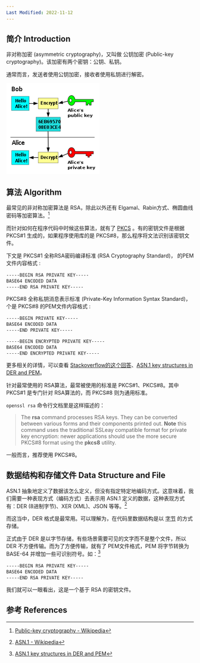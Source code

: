 ```yaml
---
Last Modified: 2022-11-12
---
```




## 简介 Introduction

非对称加密 (asymmetric cryptography)，又叫做 公钥加密 (Public-key cryptography)。该加密有两个密钥：公钥、私钥。

通常而言，发送者使用公钥加密，接收者使用私钥进行解密。

![Image result for asymmetric cryptography](https://raw.githubusercontent.com/caliburn1994/caliburn1994.github.io/master/images/250px-Public_key_encryption.svg.png)

## 算法 Algorithm

最常见的非对称加密算法是 RSA，除此以外还有 Elgamal、Rabin方式、椭圆曲线密码等加密算法。[^1]

而针对如何在程序代码中时候这些算法，就有了 [PKCS](https://en.wikipedia.org/wiki/PKCS) 。有的密钥文件是根据 PKCS#1 生成的，如果程序使用库的是 PKCS#8，那么程序将文法识别该密钥文件。

下文是 PKCS#1 全称RSA密码编译标准 (RSA Cryptography Standard)， 的PEM文件内容格式 : 

```
-----BEGIN RSA PRIVATE KEY-----
BASE64 ENCODED DATA
-----END RSA PRIVATE KEY-----
```

PKCS#8 全称私钥消息表示标准 (Private-Key Information Syntax Standard)，个是 PKCS#8 的PEM文件内容格式 :

```
-----BEGIN PRIVATE KEY-----
BASE64 ENCODED DATA
-----END PRIVATE KEY-----
```

```
-----BEGIN ENCRYPTED PRIVATE KEY-----
BASE64 ENCODED DATA
-----END ENCRYPTED PRIVATE KEY-----
```

更多相关的详情，可以查看 [Stackoverflow的这个回答](https://stackoverflow.com/questions/48958304/pkcs1-and-pkcs8-format-for-rsa-private-key)、[ASN.1 key structures in DER and PEM](https://polarssl.org/kb/cryptography/asn1-key-structures-in-der-and-pem/)。

针对最常使用的 RSA算法，最常被使用的标准是 PKCS#1、PKCS#8。其中 PKCS#1 是专门针对 RSA算法的，而 PKCS#8 则为通用标准。



`openssl rsa` 命令行文档里是这样描述的：

> The **rsa** command processes RSA keys. They can be converted between various forms and their components printed out. **Note** this command uses the traditional SSLeay compatible format for private key encryption: newer applications should use the more secure PKCS#8 format using the **pkcs8** utility.

一般而言，推荐使用 PKCS#8。



## 数据结构和存储文件 Data Structure and File

ASN.1 抽象地定义了数据该怎么定义，但没有指定特定地编码方式。这意味着，我们需要一种表现方式（编码方式）去表示用 ASN.1 定义的数据，这种表现方式有：DER (8进制字节)、XER (XML)、JSON 等等。[^3]

而这当中，DER 格式是最常用。可以理解为，在代码里数据结构是以 <u>字节</u> 的方式存储。

正式由于 DER 是以字节存储，有些场景需要可见的文字而不是整个文件，所以 DER 不方便传输。而为了方便传输，就有了 PEM文件格式，PEM 将字节转换为 BASE-64 并增加一些可识别符号。如：[^2]

```
-----BEGIN RSA PRIVATE KEY-----
BASE64 ENCODED DATA
-----END RSA PRIVATE KEY-----
```

我们就可以一眼看出，这是一个基于 RSA 的密钥文件。



## 参考 References

[^1]:[Public-key cryptography - Wikipedia](https://en.wikipedia.org/wiki/Public-key_cryptography#Public_discovery)

[^2]: [ASN.1 key structures in DER and PEM](https://polarssl.org/kb/cryptography/asn1-key-structures-in-der-and-pem/)
[^3]: [ASN.1 - Wikipedia](https://en.wikipedia.org/wiki/ASN.1)

